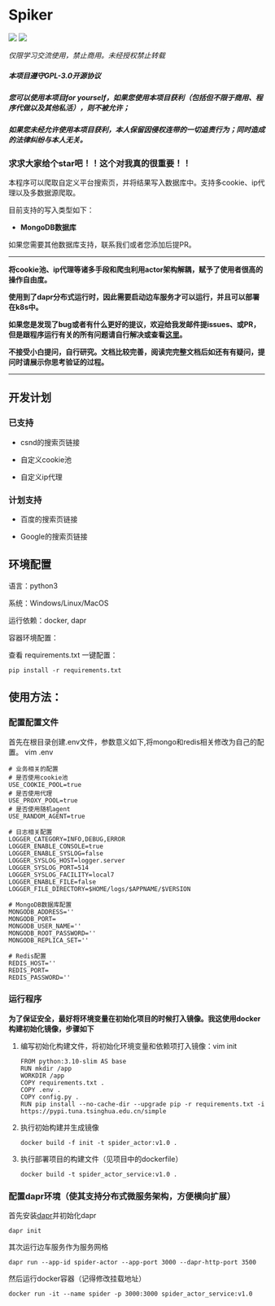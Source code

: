 # Spiker



[![](https://img.shields.io/badge/python-3-brightgreen.svg)](https://www.python.org/downloads/)
<img src="https://img.shields.io/badge/license-GPL--3.0-brightgreen">

*仅限学习交流使用，禁止商用。未经授权禁止转载*


##### 本项目遵守GPL-3.0开源协议

##### 您可以使用本项目for yourself，如果您使用本项目获利（包括但不限于商用、程序代做以及其他私活），则不被允许；

##### 如果您未经允许使用本项目获利，本人保留因侵权连带的一切追责行为；同时造成的法律纠纷与本人无关。



### 求求大家给个star吧！！这个对我真的很重要！！

本程序可以爬取自定义平台搜索页，并将结果写入数据库中。支持多cookie、ip代理以及多数据源爬取。

目前支持的写入类型如下：
- **MongoDB数据库**


如果您需要其他数据库支持，联系我们或者您添加后提PR。

***

**将cookie池、ip代理等诸多手段和爬虫利用actor架构解耦，赋予了使用者很高的操作自由度。**

**使用到了dapr分布式运行时，因此需要启动边车服务才可以运行，并且可以部署在k8s中。**

**如果您是发现了bug或者有什么更好的提议，欢迎给我发邮件提issues、或PR，但是跟程序运行有关的所有问题请自行解决或查看[这里](https://github.com/Sniper970119/dianping_spider#%E8%BF%90%E8%A1%8C%E7%A8%8B%E5%BA%8F )。**

**不接受小白提问，自行研究。文档比较完善，阅读完完整文档后如还有有疑问，提问时请展示你思考验证的过程。**

***

## 开发计划

### 已支持

- csnd的搜索页链接

- 自定义cookie池

- 自定义ip代理

### 计划支持

- 百度的搜索页链接

- Google的搜索页链接


## 环境配置
语言：python3

系统：Windows/Linux/MacOS

运行依赖：docker, dapr

容器环境配置：

查看 requirements.txt 一键配置：

    pip install -r requirements.txt

## 使用方法：


### 配置配置文件
首先在根目录创建.env文件，参数意义如下,将mongo和redis相关修改为自己的配置。
vim .env
     
    # 业务相关的配置
    # 是否使用cookie池
    USE_COOKIE_POOL=true
    # 是否使用代理
    USE_PROXY_POOL=true
    # 是否使用随机agent
    USE_RANDOM_AGENT=true
    
    # 日志相关配置
    LOGGER_CATEGORY=INFO,DEBUG,ERROR
    LOGGER_ENABLE_CONSOLE=true
    LOGGER_ENABLE_SYSLOG=false
    LOGGER_SYSLOG_HOST=logger.server
    LOGGER_SYSLOG_PORT=514
    LOGGER_SYSLOG_FACILITY=local7
    LOGGER_ENABLE_FILE=false
    LOGGER_FILE_DIRECTORY=$HOME/logs/$APPNAME/$VERSION
    
    # MongoDB数据库配置
    MONGODB_ADDRESS=''
    MONGODB_PORT=
    MONGODB_USER_NAME=''
    MONGODB_ROOT_PASSWORD=''
    MONGODB_REPLICA_SET=''
    
    # Redis配置
    REDIS_HOST=''
    REDIS_PORT=
    REDIS_PASSWORD=''
    


### 运行程序

**为了保证安全，最好将环境变量在初始化项目的时候打入镜像。我这使用docker构建初始化镜像，步骤如下**
1. 编写初始化构建文件，将初始化环境变量和依赖项打入镜像：vim init

       FROM python:3.10-slim AS base
       RUN mkdir /app
       WORKDIR /app
       COPY requirements.txt .
       COPY .env .
       COPY config.py .
       RUN pip install --no-cache-dir --upgrade pip -r requirements.txt -i https://pypi.tuna.tsinghua.edu.cn/simple

2. 执行初始构建并生成镜像
  
       docker build -f init -t spider_actor:v1.0 .
3. 执行部署项目的构建文件（见项目中的dockerfile）

       docker build -t spider_actor_service:v1.0 .

### 配置dapr环境（使其支持分布式微服务架构，方便横向扩展）
首先安装[dapr](https://dapr.io/)并初始化dapr

    dapr init

其次运行边车服务作为服务网格 

    dapr run --app-id spider-actor --app-port 3000 --dapr-http-port 3500

然后运行docker容器（记得修改挂载地址）

    docker run -it --name spider -p 3000:3000 spider_actor_service:v1.0 
